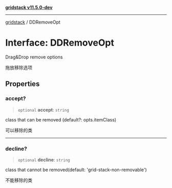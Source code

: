 [**gridstack v11.5.0-dev**](../README.md)

***

[gridstack](../globals.md) / DDRemoveOpt

# Interface: DDRemoveOpt

Drag&Drop remove options

拖放移除选项

## Properties

### accept?

> `optional` **accept**: `string`

class that can be removed (default?: opts.itemClass)

可以移除的类

***

### decline?

> `optional` **decline**: `string`

class that cannot be removed(default: 'grid-stack-non-removable')

不能移除的类
